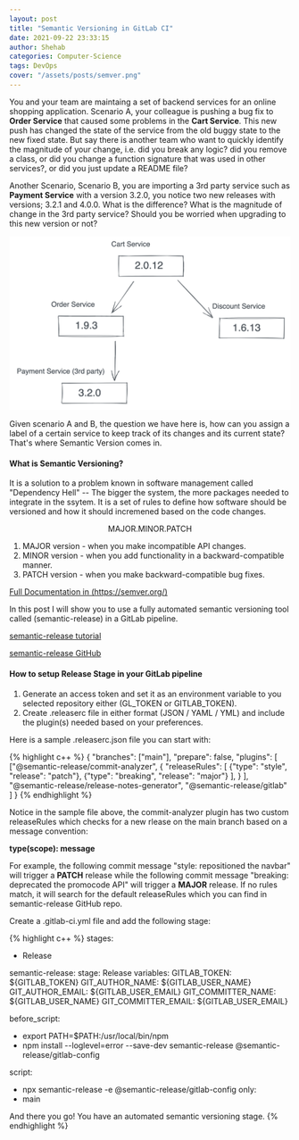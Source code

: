 ```yaml
---
layout: post
title: "Semantic Versioning in GitLab CI"
date: 2021-09-22 23:33:15
author: Shehab
categories: Computer-Science
tags: DevOps
cover: "/assets/posts/semver.png"
---
```


You and your team are maintaing a set of backend services for an online shopping application. Scenario A, your colleague is pushing a bug fix to <strong>Order Service</strong> that caused some problems in the <strong>Cart Service</strong>. This new push has changed the state of the service from the old buggy state to the new fixed state. But say there is another team who want to quickly identify the magnitude of your change, i.e. did you break any logic? did you remove a class, or did you change a function signature that was used in other services?, or did you just update a README file?

Another Scenario, Scenario B, you are importing a 3rd party service such as <strong>Payment Service</strong> with a version 3.2.0, you notice two new releases with versions; 3.2.1 and 4.0.0. What is the difference? What is the magnitude of change in the 3rd party service? Should you be worried when upgrading to this new version or not?

<p align="center"><img src="/assets/posts/service-versions.png"></p>

Given scenario A and B, the question we have here is, how can you assign a label of a certain service to keep track of its changes and its current state? That's where Semantic Version comes in.

<h4>What is Semantic Versioning?</h4>

It is a solution to a problem known in software management called "Dependency Hell" -- The bigger the system, the more packages needed to integrate in the ssytem. It is a set of rules to define how software should be versioned and how it should incremened based on the code changes.

<p align="center">MAJOR.MINOR.PATCH</p>

1. MAJOR version - when you make incompatible API changes.
2. MINOR version - when you add functionality in a backward-compatible manner.
3. PATCH version - when you make backward-compatible bug fixes.

<p><a href="https://semver.org/" target="_blank">Full Documentation in (https://semver.org/)</a></p>

In this post I will show you to use a fully automated semantic versioning tool called (semantic-release) in a GitLab pipeline.

<p><a href="https://semantic-release.gitbook.io/semantic-release/" target="_blank">semantic-release tutorial</a></p>

<p><a href="https://github.com/semantic-release/semantic-release" target="_blank">semantic-release GitHub</a></p>

<h4>How to setup Release Stage in your GitLab pipeline</h4>

<ol>
    <li>Generate an access token and set it as an environment variable to you selected repository either (GL_TOKEN or GITLAB_TOKEN).</li>
    <li>Create .releaserc file in either format (JSON / YAML / YML) and include the plugin(s) needed based on your preferences.</li>
</ol>

Here is a sample .releaserc.json file you can start with:

{% highlight c++ %}
{
  "branches": ["main"],
  "prepare": false,
  "plugins": [
    ["@semantic-release/commit-analyzer",
      { 
        "releaseRules": [
          {"type": "style", "release": "patch"},
          {"type": "breaking", "release": "major"} 
        ],
      }
    ],
  "@semantic-release/release-notes-generator",
  "@semantic-release/gitlab"
  ]
}
{% endhighlight %}

Notice in the sample file above, the commit-analyzer plugin has two custom releaseRules which checks for a new rlease on the main branch based on a message convention: 

<strong>type(scope): message</strong>

For example, the following commit message "style: repositioned the navbar" will trigger a <strong>PATCH</strong> release while the following commit message "breaking: deprecated the promocode API" will trigger a <strong>MAJOR</strong> release. If no rules match, it will search for the default releaseRules which you can find in semantic-release GitHub repo.

Create a .gitlab-ci.yml file and add the following stage:

{% highlight c++ %}
stages:
- Release

semantic-release:
stage: Release
variables:
  GITLAB_TOKEN: ${GITLAB_TOKEN}
  GIT_AUTHOR_NAME: ${GITLAB_USER_NAME}
  GIT_AUTHOR_EMAIL: ${GITLAB_USER_EMAIL}
  GIT_COMMITTER_NAME: ${GITLAB_USER_NAME}
  GIT_COMMITTER_EMAIL: ${GITLAB_USER_EMAIL}

before_script:
  - export PATH=$PATH:/usr/local/bin/npm
  - npm install --loglevel=error --save-dev semantic-release @semantic-release/gitlab-config

script:
  - npx semantic-release -e @semantic-release/gitlab-config
only: 
  - main

And there you go! You have an automated semantic versioning stage. 
{% endhighlight %}
